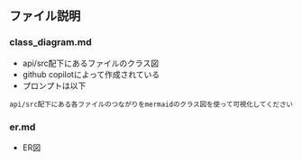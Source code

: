 ## ファイル説明
### class_diagram.md
- api/src配下にあるファイルのクラス図
- github copilotによって作成されている
- プロンプトは以下
```
api/src配下にある各ファイルのつながりをmermaidのクラス図を使って可視化してください
```

### er.md
- ER図